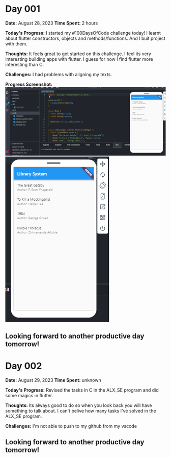 # Day 001

**Date:** August 28, 2023
**Time Spent:** 2 hours

**Today's Progress:**
I started my #100DaysOfCode challenge today! I learnt about flutter constructors, objects and methods/functions. And I buit project with them.

**Thoughts:**
It feels great to get started on this challenge. I feel its very interesting building apps with flutter. I guess for now I find flutter more interesting than C.

**Challenges:**
I had problems with aligning my texts.

**Progress Screenshot:**
![](./Screenshot%20(1).png)
![](./Screenshot%20(2).png)

Looking forward to another productive day tomorrow!
---

# Day 002

**Date:** August 29, 2023
**Time Spent:** unknown

**Today's Progress:**
Revised the tasks in C in the ALX_SE program and did some magics in flutter.

**Thoughts:**
Its always good to do so when you look back you will have something to talk about. I can't belive how many tasks I've solved in the ALX_SE program.

**Challenges:**
I'm not able to push to my github from my vscode

Looking forward to another productive day tomorrow!
---
